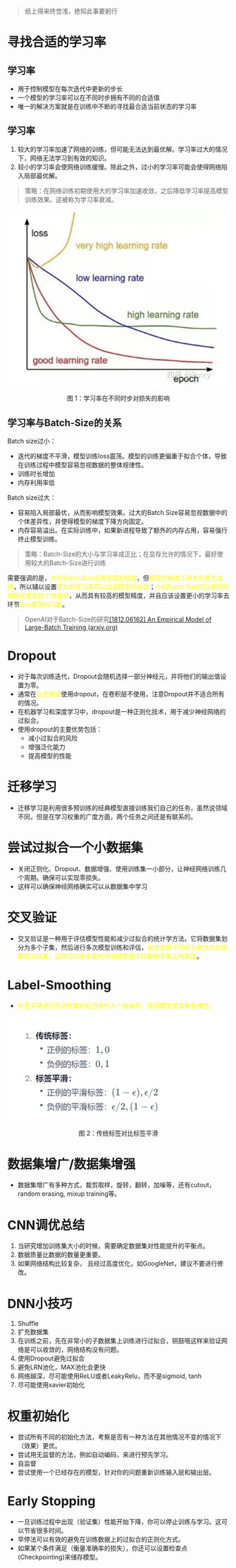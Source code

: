 > 纸上得来终觉浅，绝知此事要躬行

# 寻找合适的学习率
## 学习率
- 用于控制模型在每次迭代中更新的步长
- 一个模型的学习率可以在不同时步拥有不同的合适值
- 唯一的解决方案就是在训练中不断的寻找最合适当前状态的学习率

## 学习率
1. 较大的学习率加速了网络的训练，但可能无法达到最优解。学习率过大的情况下，网络无法学习到有效的知识。
2. 较小的学习率会使网络训练缓慢。除此之外，过小的学习率可能会使得网络陷入局部最优解。

> 策略：在网络训练初期使用大的学习率加速收敛，之后降低学习率提高模型训练效果。这被称为学习率衰减。

<div align="center">
  <img src="https://github.com/YapWH1208/Neural-Network-Notes/blob/main/%E6%8A%80%E5%B7%A7/Hyperparameter%20Tuning/Pasted%20image%2020231231092406.png" alt="学习率在不同时步对损失的影响">
  <p>图 1：学习率在不同时步对损失的影响</p>
</div>

## 学习率与Batch-Size的关系
Batch size过小：
- 迭代的梯度不平滑，模型训练loss震荡。模型的训练更偏重于拟合个体，导致在训练过程中模型容易忽视数据的整体规律性。
- 训练时长增加
- 内存利用率低

Batch size过大：
- 容易陷入局部最优，从而影响模型效果。过大的Batch Size容易忽视数据中的个体差异性，并使得模型的梯度下降方向固定。
- 内存容易溢出。在实际训练中，如果新进程导致了额外的内存占用，容易强行终止模型训练。

> 策略：Batch-Size的大小与学习率成正比；在显存允许的情况下，最好使用较大的Batch-Size进行训练

需要强调的是，<font color="#ffff00">大的Batch Size会降低模型精度</font>，但<font color="#ffff00">模型的梯度下降方向更为准确</font>，所以辅以设置<font color="#ffff00">更大的学习率可以加速模型的收敛</font>；<font color="#ffff00">小的Batch Size可以更好的捕获到模型的个体差异</font>，从而具有较高的模型精度，并且应该设置更小的学习率去环节<font color="#ffff00">loss震荡的问题</font>。

> OpenAI对于Batch-Size的研究[[1812.06162] An Empirical Model of Large-Batch Training (arxiv.org)](https://arxiv.org/abs/1812.06162)

# Dropout
- 对于每次训练迭代，Dropout会随机选择一部分神经元，并将他们的输出值设置为零。
- 通常在<font color="#ffff00">全连接层</font>使用dropout，在卷积层不使用，注意Dropout并不适合所有的情况。
- 在机器学习和深度学习中，dropout是一种正则化技术，用于减少神经网络的过拟合。
- 使用dropout的主要优势包括：
	- 减小过拟合的风险
	- 增强泛化能力
	- 提高模型的性能

# 迁移学习
- 迁移学习是利用很多预训练的经典模型直接训练我们自己的任务，虽然说领域不同，但是在学习权重的广度方面，两个任务之间还是有联系的。

# 尝试过拟合一个小数据集
- 关闭正则化、Dropout、数据增强、使用训练集一小部分，让神经网络训练几个周期。确保可以实现零损失。
- 这样可以确保神经网络确实可以从数据集中学习

# 交叉验证
- 交叉验证是一种用于评估模型性能和减少过拟合的统计学方法。它将数据集划分为多个子集，然后进行多次模型训练和评估，<font color="#ffff00">每次使用不同的子集作为训练集和测试集。这样可以更全面地评估模型在不同数据子集上的表现</font>。

# Label-Smoothing
- <font color="#ffff00">标签平滑通过在训练集的标签中引入一些噪声，使得模型更具有鲁棒性。</font>

<div align="center">
  <img src="https://github.com/YapWH1208/Neural-Network-Notes/blob/main/%E6%8A%80%E5%B7%A7/Hyperparameter%20Tuning/Pasted%20image%2020231231110115.png" alt="传统标签对比标签平滑">
  <p>图 2：传统标签对比标签平滑</p>
</div>

# 数据集增广/数据集增强
- 数据集增广有多种方式，裁剪取样，旋转，翻转，加噪等，还有cutout， random erasing, mixup training等。

# CNN调优总结
1. 当研究增加训练集大小的时候，需要确定数据集对性能提升的平衡点。
2. 数据质量比数据的数量更重要。
3. 如果网络结构比较复杂， 且经过高度优化，如GoogleNet，建议不要进行修改。

# DNN小技巧
1. Shuffle
2. 扩充数据集
3. 在训练之前，先在非常小的子数据集上训练进行过拟合，铜鼓哦这样来验证网络是可以收敛的，网络结构没有问题。
4. 使用Dropout避免过拟合
5. 避免LRN池化，MAX池化会更快
6. 网络越深，尽可能使用ReLU或者LeakyRelu，而不是sigmoid, tanh
7. 尽可能使用xavier初始化

# 权重初始化
- 尝试所有不同的初始化方法，考察是否有一种方法在其他情况不变的情况下（效果）更优。
- 尝试用无监督的方法，例如自动编码，来进行预先学习。
- 自监督
- 尝试使用一个已经存在的模型，针对你的问题重新训练输入层和输出层。

# Early Stopping
- 一旦训练过程中出现（验证集）性能开始下降，你可以停止训练与学习。这可以节省很多时间。
- 早停法可以有效的避免在训练数据上的过拟合的正则化方式。
- 如果某个条件满足（衡量准确率的损失），你还可以设置检查点(Checkpointing)来储存模型。

